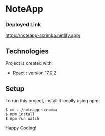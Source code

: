# NoteApp 

### Deployed Link
https://noteapp-scrimba.netlify.app/


## Technologies
Project is created with:
* React : version 17.0.2

## Setup
To run this project, install it locally using npm:

```
$ cd ../noteapp-scrimba
$ npm install
$ npm run watch
```


Happy Coding!

